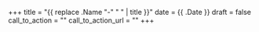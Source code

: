 +++
title = "{{ replace .Name "-" " " | title }}"
date = {{ .Date }}
draft = false
call_to_action = ""
call_to_action_url = ""
+++

